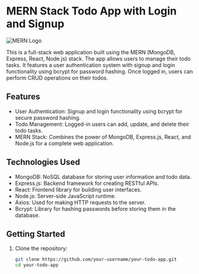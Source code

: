 # MERN Stack Todo App with Login and Signup

![MERN Logo](mern-logo.png)

This is a full-stack web application built using the MERN (MongoDB, Express, React, Node.js) stack. The app allows users to manage their todo tasks. It features a user authentication system with signup and login functionality using bcrypt for password hashing. Once logged in, users can perform CRUD operations on their todos.

## Features

- User Authentication: Signup and login functionality using bcrypt for secure password hashing.
- Todo Management: Logged-in users can add, update, and delete their todo tasks.
- MERN Stack: Combines the power of MongoDB, Express.js, React, and Node.js for a complete web application.

## Technologies Used

- MongoDB: NoSQL database for storing user information and todo data.
- Express.js: Backend framework for creating RESTful APIs.
- React: Frontend library for building user interfaces.
- Node.js: Server-side JavaScript runtime.
- Axios: Used for making HTTP requests to the server.
- Bcrypt: Library for hashing passwords before storing them in the database.

## Getting Started

1. Clone the repository:

   ```bash
   git clone https://github.com/your-username/your-todo-app.git
   cd your-todo-app

